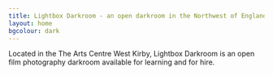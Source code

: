 ```yaml
---
title: Lightbox Darkroom - an open darkroom in the Northwest of England
layout: home
bgcolour: dark
---
```


Located in the The Arts Centre West Kirby, Lightbox Darkroom is an open film photography darkroom available for learning and for hire.
